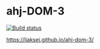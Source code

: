 # ahj-DOM-3

[![Build status](https://ci.appveyor.com/api/projects/status/3nsv46pxlepnv2ks?svg=true)](https://ci.appveyor.com/project/Liaksej/ahj-dom-3)

https://liaksej.github.io/ahj-dom-3/


